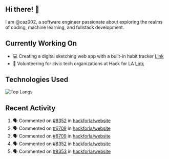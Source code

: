 ## Hi there! 👋

I am @caz002, a software engineer passionate about exploring the realms of coding, machine learning, and fullstack development. 

## Currently Working On
- 💻 Creating a digital sketching web app with a built-in habit tracker [Link](https://github.com/caz002/art-app)
- 🤝 Volunteering for civic tech organizations at Hack for LA [Link](https://github.com/hackforla/website)

## Technologies Used
![Top Langs](https://github-readme-stats.vercel.app/api/top-langs/?username=caz002&layout=compact)

## Recent Activity
<!--START_SECTION:activity-->
1. 🗣 Commented on [#8352](https://github.com/hackforla/website/issues/8352#issuecomment-3387903263) in [hackforla/website](https://github.com/hackforla/website)
2. 🗣 Commented on [#6709](https://github.com/hackforla/website/issues/6709#issuecomment-3367917253) in [hackforla/website](https://github.com/hackforla/website)
3. 🗣 Commented on [#6709](https://github.com/hackforla/website/issues/6709#issuecomment-3367917183) in [hackforla/website](https://github.com/hackforla/website)
4. 🗣 Commented on [#8352](https://github.com/hackforla/website/issues/8352#issuecomment-3367914364) in [hackforla/website](https://github.com/hackforla/website)
5. 🗣 Commented on [#8353](https://github.com/hackforla/website/issues/8353#issuecomment-3367913181) in [hackforla/website](https://github.com/hackforla/website)
<!--END_SECTION:activity-->
